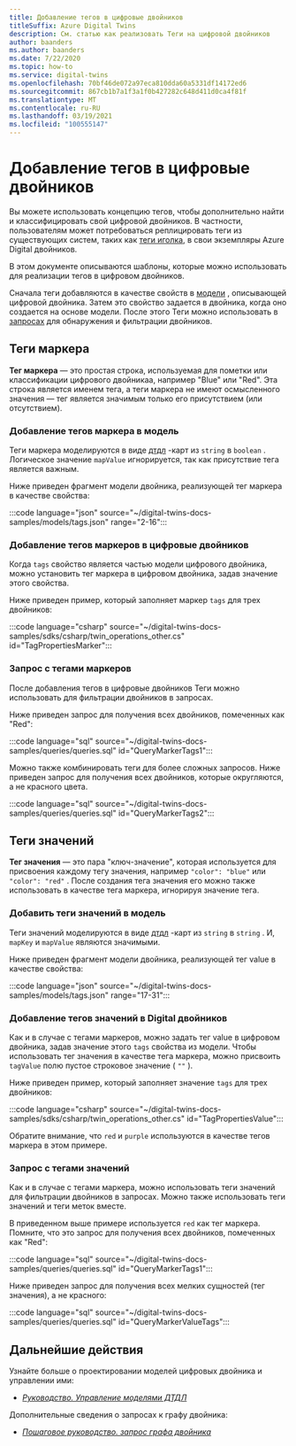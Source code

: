 ```yaml
---
title: Добавление тегов в цифровые двойников
titleSuffix: Azure Digital Twins
description: См. статью как реализовать Теги на цифровой двойников
author: baanders
ms.author: baanders
ms.date: 7/22/2020
ms.topic: how-to
ms.service: digital-twins
ms.openlocfilehash: 70bf46de072a97eca810dda60a5331df14172ed6
ms.sourcegitcommit: 867cb1b7a1f3a1f0b427282c648d411d0ca4f81f
ms.translationtype: MT
ms.contentlocale: ru-RU
ms.lasthandoff: 03/19/2021
ms.locfileid: "100555147"
---
```

# <a name="add-tags-to-digital-twins"></a>Добавление тегов в цифровые двойников 

Вы можете использовать концепцию тегов, чтобы дополнительно найти и классифицировать свой цифровой двойников. В частности, пользователям может потребоваться реплицировать теги из существующих систем, таких как [теги иголка](https://project-haystack.org/doc/TagModel), в свои экземпляры Azure Digital двойников. 

В этом документе описываются шаблоны, которые можно использовать для реализации тегов в цифровом двойников.

Сначала теги добавляются в качестве свойств в [модели](concepts-models.md) , описывающей цифровой двойника. Затем это свойство задается в двойника, когда оно создается на основе модели. После этого Теги можно использовать в [запросах](concepts-query-language.md) для обнаружения и фильтрации двойников.

## <a name="marker-tags"></a>Теги маркера 

**Тег маркера** — это простая строка, используемая для пометки или классификации цифрового двойникаа, например "Blue" или "Red". Эта строка является именем тега, а теги маркера не имеют осмысленного значения — тег является значимым только его присутствием (или отсутствием). 

### <a name="add-marker-tags-to-model"></a>Добавление тегов маркера в модель 

Теги маркера моделируются в виде [дтдл](https://github.com/Azure/opendigitaltwins-dtdl/blob/master/DTDL/v2/dtdlv2.md) -карт из `string` в `boolean` . Логическое значение `mapValue` игнорируется, так как присутствие тега является важным. 

Ниже приведен фрагмент модели двойника, реализующей тег маркера в качестве свойства:

:::code language="json" source="~/digital-twins-docs-samples/models/tags.json" range="2-16":::

### <a name="add-marker-tags-to-digital-twins"></a>Добавление тегов маркеров в цифровые двойников

Когда `tags` свойство является частью модели цифрового двойника, можно установить тег маркера в цифровом двойника, задав значение этого свойства. 

Ниже приведен пример, который заполняет маркер `tags` для трех двойников:

:::code language="csharp" source="~/digital-twins-docs-samples/sdks/csharp/twin_operations_other.cs" id="TagPropertiesMarker":::

### <a name="query-with-marker-tags"></a>Запрос с тегами маркеров

После добавления тегов в цифровые двойников Теги можно использовать для фильтрации двойников в запросах. 

Ниже приведен запрос для получения всех двойников, помеченных как "Red": 

:::code language="sql" source="~/digital-twins-docs-samples/queries/queries.sql" id="QueryMarkerTags1":::

Можно также комбинировать теги для более сложных запросов. Ниже приведен запрос для получения всех двойников, которые округляются, а не красного цвета. 

:::code language="sql" source="~/digital-twins-docs-samples/queries/queries.sql" id="QueryMarkerTags2":::

## <a name="value-tags"></a>Теги значений 

**Тег значения** — это пара "ключ-значение", которая используется для присвоения каждому тегу значения, например `"color": "blue"` или `"color": "red"` . После создания тега значения его можно также использовать в качестве тега маркера, игнорируя значение тега. 

### <a name="add-value-tags-to-model"></a>Добавить теги значений в модель 

Теги значений моделируются в виде [дтдл](https://github.com/Azure/opendigitaltwins-dtdl/blob/master/DTDL/v2/dtdlv2.md) -карт из `string` в `string` . И, `mapKey` и `mapValue` являются значимыми. 

Ниже приведен фрагмент модели двойника, реализующей тег value в качестве свойства:

:::code language="json" source="~/digital-twins-docs-samples/models/tags.json" range="17-31":::

### <a name="add-value-tags-to-digital-twins"></a>Добавление тегов значений в Digital двойников

Как и в случае с тегами маркеров, можно задать тег value в цифровом двойника, задав значение этого `tags` свойства из модели. Чтобы использовать тег значения в качестве тега маркера, можно присвоить `tagValue` полю пустое строковое значение ( `""` ). 

Ниже приведен пример, который заполняет значение `tags` для трех двойников:

:::code language="csharp" source="~/digital-twins-docs-samples/sdks/csharp/twin_operations_other.cs" id="TagPropertiesValue":::

Обратите внимание, что `red` и `purple` используются в качестве тегов маркера в этом примере.

### <a name="query-with-value-tags"></a>Запрос с тегами значений

Как и в случае с тегами маркера, можно использовать теги значений для фильтрации двойников в запросах. Можно также использовать теги значений и теги меток вместе.

В приведенном выше примере используется `red` как тег маркера. Помните, что это запрос для получения всех двойников, помеченных как "Red": 

:::code language="sql" source="~/digital-twins-docs-samples/queries/queries.sql" id="QueryMarkerTags1":::

Ниже приведен запрос для получения всех мелких сущностей (тег значения), а не красного: 

:::code language="sql" source="~/digital-twins-docs-samples/queries/queries.sql" id="QueryMarkerValueTags":::

## <a name="next-steps"></a>Дальнейшие действия

Узнайте больше о проектировании моделей цифровых двойника и управлении ими:
* [*Руководство. Управление моделями ДТДЛ*](how-to-manage-model.md)

Дополнительные сведения о запросах к графу двойника:
* [*Пошаговое руководство. запрос графа двойника*](how-to-query-graph.md)